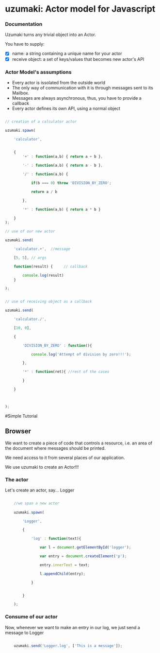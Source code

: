 # uzumaki: Actor model for Javascript

### Documentation

Uzumaki turns any trivial object into an Actor. 

You have to supply:

- [x] name: a string containing a unique name for your actor
- [x] receive object: a set of keys/values that becomes new actor's API

### Actor Model's assumptions

- Every actor is issolated from the outside world
- The only way of communication with it is through messages sent to its Mailbox.
- Messages are always asynchronous, thus, you have to provide a callback 
- Every actor defines its own API, using a normal object

```javascript

// creation of a calculator actor

uzumaki.spawn(

	'calculator', 


	{
		'+' : function(a,b) { return a + b },

		'-' : function(a,b) { return a - b },

		'/' : function(a,b) { 

			if(b === 0) throw 'DIVISION_BY_ZERO';

			return a / b 

		},

		'*' : function(a,b) { return a * b }

	}
);

// use of our new actor

uzumaki.send(

	'calculator.+',  //message

	[5, 5], // args

	function(result) {     // callback 

		console.log(result)
	}

);


// use of receiving object as a callback

uzumaki.send(

	'calculator./',

	[10, 0],

	{

		'DIVISION_BY_ZERO' : function(){

			console.log('Attempt of division by zero!!!');

		},

		'*' : function(ret){ //rest of the cases

		}

	}



);

```

#Simple Tutorial

## Browser

We want to create a piece of code that controls a resource, i.e. an area of the document where messages should be printed.

We need access to it from several places of our application. 

We use uzumaki to create an Actor!!!

### The actor

Let's create an actor, say... Logger

```javascript

	//we span a new actor
	
	uzumaki.spawn(

		'Logger',

		{

			'log' : function(text){

				var l = document.getElementById('logger');

				var entry = document.createElement('p');

				entry.innerText = text;

				l.appendChild(entry);

			}


		}

	);

```

### Consume of our actor

Now, whenever we want to make an entry in our log, we just send a message to Logger

```javascript

	uzumaki.send('Logger.log', ['This is a message']);

```










